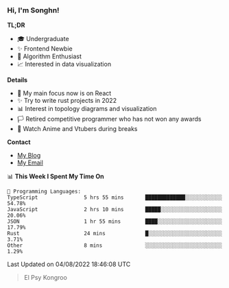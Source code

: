 ### Hi, I'm Songhn!

**TL;DR**

- 🎓 Undergraduate
- ✨ Frontend Newbie
- 🎈 Algorithm Enthusiast
- 📈 Interested in data visualization

**Details**

- 🎯 My main focus now is on React
- ✨ Try to write rust projects in 2022
- 📊 Interest in topology diagrams and visualization
- 🏳️ Retired competitive programmer who has not won any awards
- 🍵 Watch Anime and Vtubers during breaks

**Contact**
- [My Blog](https://blog.songhn.com)
- [My Email](mailto:songhn233@gmail.com)

<!--START_SECTION:waka-->
📊 **This Week I Spent My Time On** 

```text
💬 Programming Languages: 
TypeScript               5 hrs 55 mins       █████████████░░░░░░░░░░░░   54.78% 
JavaScript               2 hrs 10 mins       █████░░░░░░░░░░░░░░░░░░░░   20.06% 
JSON                     1 hr 55 mins        ████░░░░░░░░░░░░░░░░░░░░░   17.79% 
Rust                     24 mins             █░░░░░░░░░░░░░░░░░░░░░░░░   3.71% 
Other                    8 mins              ░░░░░░░░░░░░░░░░░░░░░░░░░   1.29%

```


 Last Updated on 04/08/2022 18:46:08 UTC
<!--END_SECTION:waka-->

> El Psy Kongroo
